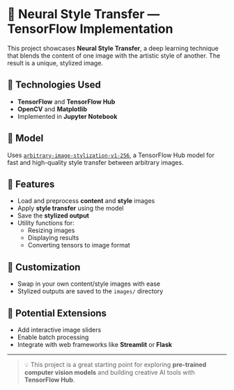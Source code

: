 # 🎨 Neural Style Transfer — TensorFlow Implementation

This project showcases **Neural Style Transfer**, a deep learning technique that blends the content of one image with the artistic style of another. The result is a unique, stylized image.

## 🧠 Technologies Used
- **TensorFlow** and **TensorFlow Hub**
- **OpenCV** and **Matplotlib**
- Implemented in **Jupyter Notebook**

## 📌 Model
Uses [`arbitrary-image-stylization-v1-256`](https://tfhub.dev/google/magenta/arbitrary-image-stylization-v1-256/2), a TensorFlow Hub model for fast and high-quality style transfer between arbitrary images.

## 🚧 Features
- Load and preprocess **content** and **style** images
- Apply **style transfer** using the model
- Save the **stylized output**
- Utility functions for:
  - Resizing images
  - Displaying results
  - Converting tensors to image format

## 🔄 Customization
- Swap in your own content/style images with ease
- Stylized outputs are saved to the `images/` directory

## 🚀 Potential Extensions
- Add interactive image sliders
- Enable batch processing
- Integrate with web frameworks like **Streamlit** or **Flask**

---

> 💡 This project is a great starting point for exploring **pre-trained computer vision models** and building creative AI tools with **TensorFlow Hub**.
